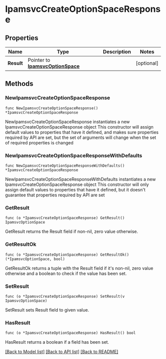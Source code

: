 # IpamsvcCreateOptionSpaceResponse

## Properties

Name | Type | Description | Notes
------------ | ------------- | ------------- | -------------
**Result** | Pointer to [**IpamsvcOptionSpace**](IpamsvcOptionSpace.md) |  | [optional] 

## Methods

### NewIpamsvcCreateOptionSpaceResponse

`func NewIpamsvcCreateOptionSpaceResponse() *IpamsvcCreateOptionSpaceResponse`

NewIpamsvcCreateOptionSpaceResponse instantiates a new IpamsvcCreateOptionSpaceResponse object
This constructor will assign default values to properties that have it defined,
and makes sure properties required by API are set, but the set of arguments
will change when the set of required properties is changed

### NewIpamsvcCreateOptionSpaceResponseWithDefaults

`func NewIpamsvcCreateOptionSpaceResponseWithDefaults() *IpamsvcCreateOptionSpaceResponse`

NewIpamsvcCreateOptionSpaceResponseWithDefaults instantiates a new IpamsvcCreateOptionSpaceResponse object
This constructor will only assign default values to properties that have it defined,
but it doesn't guarantee that properties required by API are set

### GetResult

`func (o *IpamsvcCreateOptionSpaceResponse) GetResult() IpamsvcOptionSpace`

GetResult returns the Result field if non-nil, zero value otherwise.

### GetResultOk

`func (o *IpamsvcCreateOptionSpaceResponse) GetResultOk() (*IpamsvcOptionSpace, bool)`

GetResultOk returns a tuple with the Result field if it's non-nil, zero value otherwise
and a boolean to check if the value has been set.

### SetResult

`func (o *IpamsvcCreateOptionSpaceResponse) SetResult(v IpamsvcOptionSpace)`

SetResult sets Result field to given value.

### HasResult

`func (o *IpamsvcCreateOptionSpaceResponse) HasResult() bool`

HasResult returns a boolean if a field has been set.


[[Back to Model list]](../README.md#documentation-for-models) [[Back to API list]](../README.md#documentation-for-api-endpoints) [[Back to README]](../README.md)


